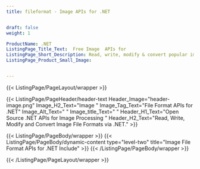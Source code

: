 ```yaml
---
title: fileformat - Image APIs for .NET


draft: false
weight: 1

ProductName: .NET
ListingPage_Title_Text:  Free Image  APIs for
ListingPage_Short_Description: Read, write, modify & convert popular image file formats via open-source .NET libraries.
ListingPage_Product_Small_Image: 


---
```


{{< ListingPage/PageLayout/wrapper >}}

{{< ListingPage/PageHeader/header-text
Header_Image="header-image.png"
Image_H2_Text="Image "
Image_Tag_Text="File Format APIs for .NET"
Image_Alt_Text=" "
Image_title_Text=" "
Header_H1_Text="Open Source .NET APIs for Image Processing "
Header_H2_Text="Read, Write, Modify and Convert Image File Formats via .NET." >}}

{{< ListingPage/PageBody/wrapper >}}
{{< ListingPage/PageBody/dynamic-content type="level-two" title="Image File Format APIs for .NET Include" >}}
{{< /ListingPage/PageBody/wrapper >}}

{{< /ListingPage/PageLayout/wrapper >}}